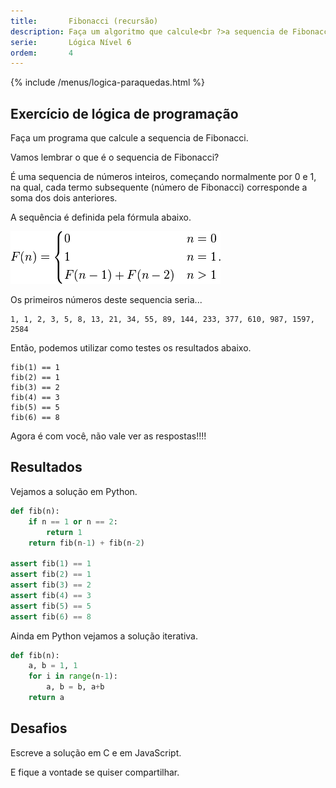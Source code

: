 ```yaml
---
title:       Fibonacci (recursão)
description: Faça um algoritmo que calcule<br ?>a sequencia de Fibonacci
serie:       Lógica Nível 6
ordem:       4
---
```


{% include /menus/logica-paraquedas.html %}


Exercício de lógica de programação
---

Faça um programa que calcule a sequencia de Fibonacci.

Vamos lembrar o que é o sequencia de Fibonacci?

É uma sequencia de números inteiros, começando normalmente por 0 e 1, na qual, cada termo subsequente (número de 
Fibonacci) corresponde a soma dos dois anteriores.

A sequência é definida pela fórmula abaixo.

![Sequencia de fibonacci](fibonacci-01.png)

Os primeiros números deste sequencia seria...

    1, 1, 2, 3, 5, 8, 13, 21, 34, 55, 89, 144, 233, 377, 610, 987, 1597, 2584

Então, podemos utilizar como testes os resultados abaixo.

    fib(1) == 1
    fib(2) == 1
    fib(3) == 2
    fib(4) == 3
    fib(5) == 5
    fib(6) == 8

Agora é com você, não vale ver as respostas!!!!




Resultados
---

Vejamos a solução em Python.

```python
def fib(n):
    if n == 1 or n == 2:
        return 1
    return fib(n-1) + fib(n-2)

assert fib(1) == 1
assert fib(2) == 1
assert fib(3) == 2
assert fib(4) == 3
assert fib(5) == 5
assert fib(6) == 8
```

Ainda em Python vejamos a solução iterativa.

```python
def fib(n):
    a, b = 1, 1
    for i in range(n-1):
        a, b = b, a+b
    return a
```


Desafios
---

Escreve a solução em C e em JavaScript.

E fique a vontade se quiser compartilhar.
